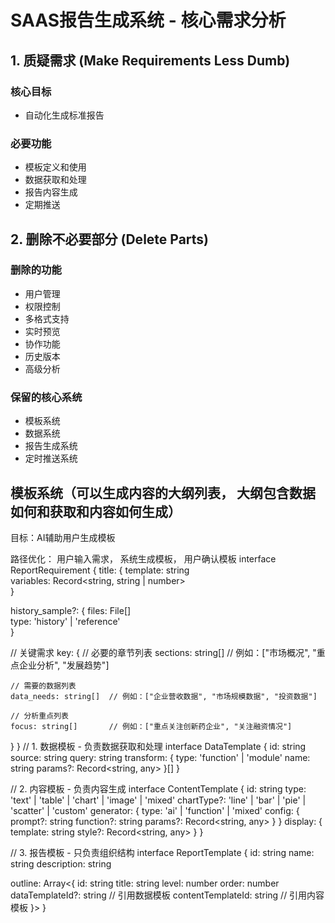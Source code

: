 # SAAS报告生成系统 - 核心需求分析

## 1. 质疑需求 (Make Requirements Less Dumb)

### 核心目标
- 自动化生成标准报告

### 必要功能
- 模板定义和使用
- 数据获取和处理
- 报告内容生成
- 定期推送

## 2. 删除不必要部分 (Delete Parts)

### 删除的功能
- 用户管理
- 权限控制
- 多格式支持
- 实时预览
- 协作功能
- 历史版本
- 高级分析

### 保留的核心系统
- 模板系统
- 数据系统
- 报告生成系统
- 定时推送系统


## 模板系统（可以生成内容的大纲列表， 大纲包含数据如何和获取和内容如何生成）
目标：AI辅助用户生成模板

路径优化： 用户输入需求， 系统生成模板， 用户确认模板
interface ReportRequirement {
  title: {
    template: string     
    variables: Record<string, string | number>  
  }

  history_sample?: {
    files: File[]     
    type: 'history' | 'reference'  
  }

  // 关键需求
  key: {
    // 必要的章节列表
    sections: string[]    // 例如：["市场概况", "重点企业分析", "发展趋势"]
    
    // 需要的数据列表
    data_needs: string[]  // 例如：["企业营收数据", "市场规模数据", "投资数据"]
    
    // 分析重点列表
    focus: string[]       // 例如：["重点关注创新药企业", "关注融资情况"]
  }
}
// 1. 数据模板 - 负责数据获取和处理
interface DataTemplate {
  id: string
  source: string
  query: string
  transform: {
    type: 'function' | 'module'
    name: string
    params?: Record<string, any>
  }[]
}

// 2. 内容模板 - 负责内容生成
interface ContentTemplate {
  id: string
  type: 'text' | 'table' | 'chart' | 'image' | 'mixed'
  chartType?: 'line' | 'bar' | 'pie' | 'scatter' | 'custom'
  generator: {
    type: 'ai' | 'function' | 'mixed'
    config: {
      prompt?: string
      function?: string
      params?: Record<string, any>
    }
  }
  display: {
    template: string
    style?: Record<string, any>
  }
}

// 3. 报告模板 - 只负责组织结构
interface ReportTemplate {
  id: string
  name: string
  description: string
  
  outline: Array<{
    id: string
    title: string
    level: number
    order: number
    dataTemplateId?: string    // 引用数据模板
    contentTemplateId: string  // 引用内容模板
  }>
}